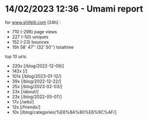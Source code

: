 # 14/02/2023 12:36 - Umami report
for www.shifeiti.com [24h] :

 - 710 (-298) page views
 - 227 (-50) uniques
 - 152 (-23) bounces
 - 15h 58' 47'' (32' 50'') totaltime


top 10 urls:
 - 220x [/blog/2022-12-09/]
 - 142x [/]
 - 101x [/blog/2023-01-12/]
 - 39x [/blog/2022-12-22/]
 - 25x [/blog/2023-02-03/]
 - 23x [/about/]
 - 23x [/blog/2022-05-07/]
 - 17x [/wiki/]
 - 12x [/friends/]
 - 10x [/blog/categories/%E6%8A%80%E6%9C%AF/]


